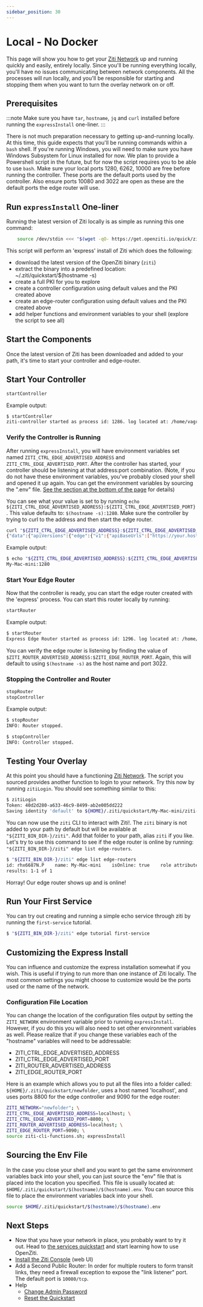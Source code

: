 ```yaml
---
sidebar_position: 30
---
```

# Local - No Docker

This page will show you how to get your [Ziti Network](../../introduction/index.mdx) up and running 
quickly and easily, entirely locally. Since you'll be running everything locally, you'll have no issues communicating
between network components. All the processes will run locally, and you'll be responsible for starting and stopping them
when you want to turn the overlay network on or off.

## Prerequisites

:::note
Make sure you have `tar`, `hostname`, `jq` and `curl` installed before running the `expressInstall` one-liner.
:::

There is not much preparation necessary to getting up-and-running locally. At this time, this guide expects that
you'll be running commands within a `bash` shell. If you're running Windows, you will need to make sure you have 
Windows Subsystem for Linux installed for now. We plan to provide a Powershell script in the future, but for now the
script requires you to be able to use `bash`. Make sure your local ports 1280, 6262, 10000 are free before running the
controller. These ports are the default ports used by the controller. Also ensure ports 10080 and 3022 are open as these 
are the default ports the edge router will use.

## Run `expressInstall` One-liner

Running the latest version of Ziti locally is as simple as running this one command:

```bash
    source /dev/stdin <<< "$(wget -qO- https://get.openziti.io/quick/ziti-cli-functions.sh)"; expressInstall
```

This script will perform an 'express' install of Ziti which does the following:

* download the latest version of the OpenZiti binary (`ziti`)
* extract the binary into a predefined location: ~/.ziti/quickstart/$(hostname -s)
* create a full PKI for you to explore
* create a controller configuration using default values and the PKI created above
* create an edge-router configuration using default values and the PKI created above 
* add helper functions and environment variables to your shell (explore the script to see all)

## Start the Components

Once the latest version of Ziti has been downloaded and added to your path, it's time to start your controller and 
edge-router.

## Start Your Controller

```bash
startController
```

Example output:

```bash
$ startController
ziti-controller started as process id: 1286. log located at: /home/vagrant/.ziti/quickstart/bullseye/bullseye.log
```

### Verify the Controller is Running

After running `expressInstall`, you will have environment variables set named `ZITI_CTRL_EDGE_ADVERTISED_ADDRESS` and 
`ZITI_CTRL_EDGE_ADVERTISED_PORT`. After the controller has started, your controller should be listening at that 
address:port combination. (Note, if you do not have these environment variables, you've probably closed your shell and opened
it up again. You can get the environment variables by sourcing the ".env" file. 
[See the section at the bottom of the page](https://docs.openziti.io/docs/learn/quickstarts/network/local-no-docker/#sourcing-the-env-file)
for details)

You can see what your value is set to by running 
`echo ${ZITI_CTRL_EDGE_ADVERTISED_ADDRESS}:${ZITI_CTRL_EDGE_ADVERTISED_PORT}`. This value defaults to: 
`$(hostname -s):1280`. Make sure the controller by trying to curl to the address and then start the edge router. 

```bash
curl "${ZITI_CTRL_EDGE_ADVERTISED_ADDRESS}:${ZITI_CTRL_EDGE_ADVERTISED_PORT}"
{"data":{"apiVersions":{"edge":{"v1":{"apiBaseUrls":["https://your.hostname:1280/edge/client/v1"],"path":"/edge/client/v1"}},"edge-client":{"v1":{"apiBaseUrls":["https://your.hostname:1280/edge/client/v1"],"path":"/edge/client/v1"}},"edge-management":{"v1":{"apiBaseUrls":["https://your.hostname:1280/edge/management/v1"],"path":"/edge/management/v1"}}},"buildDate":"2023-06-23T15:08:25Z","revision":"65d1dda821a3","runtimeVersion":"go1.20.5","version":"v0.28.4"},"meta":{}}
```

Example output:

```bash
$ echo "${ZITI_CTRL_EDGE_ADVERTISED_ADDRESS}:${ZITI_CTRL_EDGE_ADVERTISED_PORT}"
My-Mac-mini:1280
```
### Start Your Edge Router

Now that the controller is ready, you can start the edge router created with the 'express' process. You can start this 
router locally by running:

```bash
startRouter
```

Example output:

```bash
$ startRouter
Express Edge Router started as process id: 1296. log located at: /home/vagrant/.ziti/quickstart/bullseye/bullseye-edge-router.log
```

You can verify the edge router is listening by finding the value of `$ZITI_ROUTER_ADVERTISED_ADDRESS:$ZITI_EDGE_ROUTER_PORT`.
Again, this will default to using `$(hostname -s)` as the host name and port 3022.

### Stopping the Controller and Router

```bash
stopRouter 
stopController 
```

Example output:

```bash
$ stopRouter 
INFO: Router stopped.

$ stopController 
INFO: Controller stopped.
```

## Testing Your Overlay

At this point you should have a functioning [Ziti Network](../../introduction/index.mdx). The script 
you sourced provides another function to login to your network. Try this now by running `zitiLogin`. You should see 
something similar to this:
```bash
$ zitiLogin
Token: 40d2d280-a633-46c9-8499-ab2e005dd222
Saving identity 'default' to ${HOME}/.ziti/quickstart/My-Mac-mini/ziti-cli.json
```

You can now use the `ziti` CLI to interact with Ziti!. The
`ziti` binary is not added to your path by default but will be available at `"${ZITI_BIN_DIR-}/ziti"`. Add that folder
to your path, alias `ziti` if you like. Let's try to use this command to see if the edge router is online by running:
`"${ZITI_BIN_DIR-}/ziti" edge list edge-routers`.

```bash
$ "${ZITI_BIN_DIR-}/ziti" edge list edge-routers
id: rhx6687N.P    name: My-Mac-mini    isOnline: true    role attributes: {}
results: 1-1 of 1
```

Horray! Our edge router shows up and is online!

## Run Your First Service

You can try out creating and running a simple echo service through ziti by running the `first-service` tutorial.

```bash
$ "${ZITI_BIN_DIR-}/ziti" edge tutorial first-service
```


## Customizing the Express Install

You can influence and customize the express installation somewhat if you wish. This is useful if trying to run more than
one instance of Ziti locally. The most common settings you might choose to customize would be the ports used or the name
of the network. 

### Configuration File Location

You can change the location of the configuration files output by setting the `ZITI_NETWORK` environment variable prior 
to running `expressInstall`. However, if you do this you will also need to set other environment variables as well. 
Please realize that if you change these variables each of the "hostname" variables will need to be addressable:

* ZITI_CTRL_EDGE_ADVERTISED_ADDRESS
* ZITI_CTRL_EDGE_ADVERTISED_PORT
* ZITI_ROUTER_ADVERTISED_ADDRESS
* ZITI_EDGE_ROUTER_PORT

Here is an example which allows you to put all the files into a folder called: `${HOME}/.ziti/quickstart/newfolder`, uses
a host named 'localhost', and uses ports 8800 for the edge controller and 9090 for the edge router:

```bash
ZITI_NETWORK="newfolder"; \
ZITI_CTRL_EDGE_ADVERTISED_ADDRESS=localhost; \
ZITI_CTRL_EDGE_ADVERTISED_PORT=8800; \
ZITI_ROUTER_ADVERTISED_ADDRESS=localhost; \
ZITI_EDGE_ROUTER_PORT=9090; \
source ziti-cli-functions.sh; expressInstall
```

## Sourcing the Env File

In the case you close your shell and you want to get the same environment variables back into your shell, you can just 
source the "env" file that is placed into the location you specified. This file is usually located at:
`$HOME/.ziti/quickstart/$(hostname)/$(hostname).env`. You can source this file to place the environment variables back
into your shell.

```bash
source $HOME/.ziti/quickstart/$(hostname)/$(hostname).env
```

## Next Steps

- Now that you have your network in place, you probably want to try it out. Head to
[the services quickstart](../services/index.md) and start learning how to use OpenZiti.
- [Install the Ziti Console](../zac/index.md#cloning-from-github) (web UI)
- Add a Second Public Router: In order for multiple routers to form transit links, they need a firewall exception to expose the "link listener" port. The default port is `10080/tcp`.
- Help
  - [Change Admin Password](./help/change-admin-password.md)
  - [Reset the Quickstart](./help/reset-quickstart.md)
